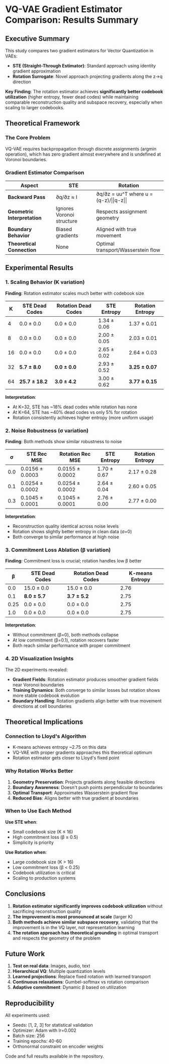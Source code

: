 # VQ-VAE Gradient Estimator Comparison: Results Summary

## Executive Summary

This study compares two gradient estimators for Vector Quantization in VAEs:
- **STE (Straight-Through Estimator)**: Standard approach using identity gradient approximation
- **Rotation Surrogate**: Novel approach projecting gradients along the z→q direction

**Key Finding**: The rotation estimator achieves **significantly better codebook utilization** (higher entropy, fewer dead codes) while maintaining comparable reconstruction quality and subspace recovery, especially when scaling to larger codebooks.

## Theoretical Framework

### The Core Problem
VQ-VAE requires backpropagation through discrete assignments (argmin operation), which has zero gradient almost everywhere and is undefined at Voronoi boundaries.

### Gradient Estimator Comparison

| Aspect | STE | Rotation |
|--------|-----|----------|
| **Backward Pass** | ∂q/∂z ≈ I | ∂q/∂z = uu^T where u = (q-z)/\|\|q-z\|\| |
| **Geometric Interpretation** | Ignores Voronoi structure | Respects assignment geometry |
| **Boundary Behavior** | Biased gradients | Aligned with true movement |
| **Theoretical Connection** | None | Optimal transport/Wasserstein flow |

## Experimental Results

### 1. Scaling Behavior (K variation)

**Finding**: Rotation estimator scales much better with codebook size

| K | STE Dead Codes | Rotation Dead Codes | STE Entropy | Rotation Entropy |
|---|----------------|---------------------|-------------|------------------|
| 4 | 0.0 ± 0.0 | 0.0 ± 0.0 | 1.34 ± 0.06 | 1.37 ± 0.01 |
| 8 | 0.0 ± 0.0 | 0.0 ± 0.0 | 2.00 ± 0.05 | 2.03 ± 0.01 |
| 16 | 0.0 ± 0.0 | 0.0 ± 0.0 | 2.65 ± 0.02 | 2.64 ± 0.03 |
| 32 | **5.7 ± 8.0** | **0.0 ± 0.0** | 2.93 ± 0.52 | **3.25 ± 0.07** |
| 64 | **25.7 ± 18.2** | **3.0 ± 4.2** | 3.00 ± 0.62 | **3.77 ± 0.15** |

**Interpretation**:
- At K=32, STE has ~18% dead codes while rotation has none
- At K=64, STE has ~40% dead codes vs only 5% for rotation
- Rotation consistently achieves higher entropy (more uniform usage)

### 2. Noise Robustness (σ variation)

**Finding**: Both methods show similar robustness to noise

| σ | STE Rec MSE | Rotation Rec MSE | STE Entropy | Rotation Entropy |
|---|-------------|------------------|-------------|------------------|
| 0.0 | 0.0156 ± 0.0003 | 0.0155 ± 0.0002 | 1.70 ± 0.67 | 2.17 ± 0.28 |
| 0.1 | 0.0254 ± 0.0002 | 0.0254 ± 0.0002 | 2.64 ± 0.04 | 2.60 ± 0.05 |
| 0.3 | 0.1045 ± 0.0001 | 0.1045 ± 0.0001 | 2.76 ± 0.00 | 2.77 ± 0.00 |

**Interpretation**:
- Reconstruction quality identical across noise levels
- Rotation shows slightly better entropy in clean data (σ=0)
- Both converge to similar performance at high noise

### 3. Commitment Loss Ablation (β variation)

**Finding**: Commitment loss is crucial; rotation handles low β better

| β | STE Dead Codes | Rotation Dead Codes | K-means Entropy |
|---|----------------|---------------------|-----------------|
| 0.0 | 15.0 ± 0.0 | 15.0 ± 0.0 | 2.76 |
| 0.1 | **8.0 ± 5.7** | **3.7 ± 5.2** | 2.75 |
| 0.25 | 0.0 ± 0.0 | 0.0 ± 0.0 | 2.75 |
| 1.0 | 0.0 ± 0.0 | 0.0 ± 0.0 | 2.75 |

**Interpretation**:
- Without commitment (β=0), both methods collapse
- At low commitment (β=0.1), rotation recovers faster
- Both reach similar performance with proper commitment

### 4. 2D Visualization Insights

The 2D experiments revealed:
- **Gradient Fields**: Rotation estimator produces smoother gradient fields near Voronoi boundaries
- **Training Dynamics**: Both converge to similar losses but rotation shows more stable codebook evolution
- **Boundary Handling**: Rotation gradients align better with true movement directions at cell boundaries

## Theoretical Implications

### Connection to Lloyd's Algorithm
- K-means achieves entropy ~2.75 on this data
- VQ-VAE with proper gradients approaches this theoretical optimum
- Rotation estimator gets closer to Lloyd's fixed point

### Why Rotation Works Better

1. **Geometry Preservation**: Projects gradients along feasible directions
2. **Boundary Awareness**: Doesn't push points perpendicular to boundaries
3. **Optimal Transport**: Approximates Wasserstein gradient flow
4. **Reduced Bias**: Aligns better with true gradient at boundaries

### When to Use Each Method

**Use STE when**:
- Small codebook size (K ≤ 16)
- High commitment loss (β ≥ 0.5)
- Simplicity is priority

**Use Rotation when**:
- Large codebook size (K > 16)
- Low commitment loss (β < 0.25)
- Codebook utilization is critical
- Scaling to production systems

## Conclusions

1. **Rotation estimator significantly improves codebook utilization** without sacrificing reconstruction quality
2. **The improvement is most pronounced at scale** (larger K)
3. **Both methods achieve similar subspace recovery**, validating that the improvement is in the VQ layer, not representation learning
4. **The rotation approach has theoretical grounding** in optimal transport and respects the geometry of the problem

## Future Work

1. **Test on real data**: Images, audio, text
2. **Hierarchical VQ**: Multiple quantization levels
3. **Learned projections**: Replace fixed rotation with learned transport
4. **Continuous relaxations**: Gumbel-softmax vs rotation comparison
5. **Adaptive commitment**: Dynamic β based on utilization

## Reproducibility

All experiments used:
- Seeds: [1, 2, 3] for statistical validation
- Optimizer: Adam with lr=0.002
- Batch size: 256
- Training epochs: 40-60
- Orthonormal constraint on encoder weights

Code and full results available in the repository.